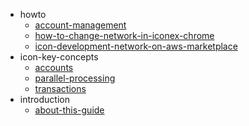 - howto
	- [account-management](./howto/account-management.md)
	- [how-to-change-network-in-iconex-chrome](./howto/how-to-change-network-in-iconex-chrome.md)
	- [icon-development-network-on-aws-marketplace](./howto/icon-development-network-on-aws-marketplace.md)
- icon-key-concepts
	- [accounts](./icon-key-concepts/accounts.md)
	- [parallel-processing](./icon-key-concepts/parallel-processing.md)
	- [transactions](./icon-key-concepts/transactions.md)
- introduction
	- [about-this-guide](./introduction/about-this-guide.md)